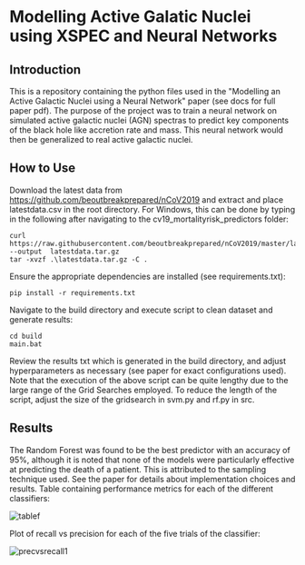 # Modelling Active Galatic Nuclei using XSPEC and Neural Networks
## Introduction
This is a repository containing the python files used in the "Modelling an Active Galactic Nuclei using a Neural Network" paper (see docs for full paper pdf). The purpose of the project was to train a neural network on simulated active galactic nuclei (AGN) spectras to predict key components of the black hole like accretion rate and mass. This neural network would then be generalized to real active galactic nuclei.

## How to Use
Download the latest data from https://github.com/beoutbreakprepared/nCoV2019 and extract and place latestdata.csv in the root directory. For Windows, this can be done by typing in the following after navigating to the cv19_mortalityrisk_predictors folder:
```
curl https://raw.githubusercontent.com/beoutbreakprepared/nCoV2019/master/latest_data/latestdata.tar.gz --output  latestdata.tar.gz
tar -xvzf .\latestdata.tar.gz -C .
```
Ensure the appropriate dependencies are installed (see requirements.txt):
```
pip install -r requirements.txt
```
Navigate to the build directory and execute script to clean dataset and generate results:
```
cd build
main.bat
```
Review the results txt which is generated in the build directory, and adjust hyperparameters as necessary (see paper for exact configurations used). 
Note that the execution of the above script can be quite lengthy due to the large range of the Grid Searches employed. To reduce the length of the script, adjust the size of the gridsearch in svm.py and rf.py in src.

## Results
The Random Forest was found to be the best predictor with an accuracy of 95%, although it is noted that none of the models were particularly effective at predicting the death of a patient. This is attributed to the sampling technique used. See the paper for details about implementation choices and results.
Table containing performance metrics for each of the different classifiers:

![tablef](https://user-images.githubusercontent.com/71287923/120115746-6983f980-c185-11eb-9aa9-4ecc8ac60b2e.PNG)


Plot of recall vs precision for each of the five trials of the classifier:

![precvsrecall1](https://user-images.githubusercontent.com/71287923/120115714-4a856780-c185-11eb-85f2-562366255b4a.png)
